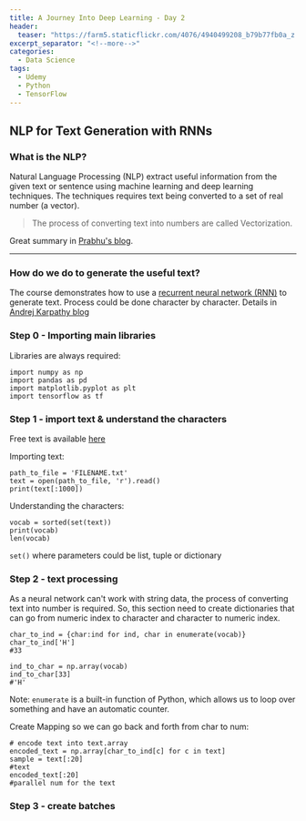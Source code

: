 ```yaml
---
title: A Journey Into Deep Learning - Day 2
header:
  teaser: "https://farm5.staticflickr.com/4076/4940499208_b79b77fb0a_z.jpg"
excerpt_separator: "<!--more-->"
categories:
  - Data Science
tags:
  - Udemy
  - Python
  - TensorFlow
---
```


## NLP for Text Generation with RNNs

### What is the NLP?

Natural Language Processing (NLP) extract useful information from the given text or sentence using machine learning and deep learning techniques. The techniques requires text being converted to a set of real number (a vector).

  >The process of converting text into numbers are called Vectorization.

Great summary in [Prabhu's blog](https://towardsdatascience.com/understanding-nlp-word-embeddings-text-vectorization-1a23744f7223).

----------------------

### How do we do to generate the useful text?

The course demonstrates how to use a [recurrent neural network (RNN)](https://en.wikipedia.org/wiki/Recurrent_neural_network) to generate text. Process could be done character by character.
Details in [Andrej Karpathy blog](http://karpathy.github.io/2015/05/21/rnn-effectiveness/)

### Step 0 - Importing main libraries
Libraries are always required:
```
import numpy as np
import pandas as pd
import matplotlib.pyplot as plt
import tensorflow as tf
```

### Step 1 - import text & understand the characters
Free text is available [here](https://www.gutenberg.org/)

Importing text:
```
path_to_file = 'FILENAME.txt'
text = open(path_to_file, 'r').read()
print(text[:1000])
```
Understanding the characters:
```
vocab = sorted(set(text))
print(vocab)
len(vocab)
```
`set()` where parameters could be list, tuple or dictionary

### Step 2 - text processing

As a neural network can't work with string data, the process of converting text into number is required. So, this section need to create dictionaries that can go from numeric index to character and character to numeric index.

```
char_to_ind = {char:ind for ind, char in enumerate(vocab)}
char_to_ind['H']
#33

ind_to_char = np.array(vocab)
ind_to_char[33]
#'H'
```
Note: `enumerate` is a built-in function of Python, which allows us to loop over something and have an automatic counter.

Create Mapping so we can go back and forth from char to num:
```
# encode text into text.array
encoded_text = np.array[char_to_ind[c] for c in text]
sample = text[:20]
#text
encoded_text[:20]
#parallel num for the text
```

### Step 3 - create batches

